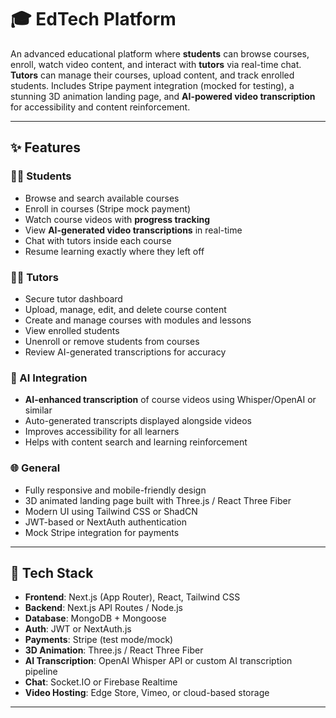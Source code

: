 # 🎓 EdTech Platform

An advanced educational platform where **students** can browse courses, enroll, watch video content, and interact with **tutors** via real-time chat. **Tutors** can manage their courses, upload content, and track enrolled students. Includes Stripe payment integration (mocked for testing), a stunning 3D animation landing page, and **AI-powered video transcription** for accessibility and content reinforcement.

---

## ✨ Features

### 🧑‍🎓 Students
- Browse and search available courses
- Enroll in courses (Stripe mock payment)
- Watch course videos with **progress tracking**
- View **AI-generated video transcriptions** in real-time
- Chat with tutors inside each course
- Resume learning exactly where they left off

### 🧑‍🏫 Tutors
- Secure tutor dashboard
- Upload, manage, edit, and delete course content
- Create and manage courses with modules and lessons
- View enrolled students
- Unenroll or remove students from courses
- Review AI-generated transcriptions for accuracy

### 🤖 AI Integration
- **AI-enhanced transcription** of course videos using Whisper/OpenAI or similar
- Auto-generated transcripts displayed alongside videos
- Improves accessibility for all learners
- Helps with content search and learning reinforcement

### 🌐 General
- Fully responsive and mobile-friendly design
- 3D animated landing page built with Three.js / React Three Fiber
- Modern UI using Tailwind CSS or ShadCN
- JWT-based or NextAuth authentication
- Mock Stripe integration for payments

---

## 🚀 Tech Stack

- **Frontend**: Next.js (App Router), React, Tailwind CSS
- **Backend**: Next.js API Routes / Node.js
- **Database**: MongoDB + Mongoose
- **Auth**: JWT or NextAuth.js
- **Payments**: Stripe (test mode/mock)
- **3D Animation**: Three.js / React Three Fiber
- **AI Transcription**: OpenAI Whisper API or custom AI transcription pipeline
- **Chat**: Socket.IO or Firebase Realtime
- **Video Hosting**: Edge Store, Vimeo, or cloud-based storage

---
